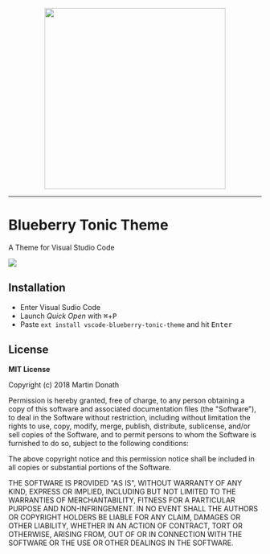 <p align="center">
  <img src="https://raw.github.com/squidfunk/vscode-blueberry-tonic-theme/master/assets/logo.png" width="360" />
</p>

---

# Blueberry Tonic Theme

A Theme for Visual Studio Code

<img src="https://raw.github.com/squidfunk/vscode-blueberry-tonic-theme/master/assets/screenshot.png" />

## Installation

* Enter Visual Sudio Code
* Launch *Quick Open* with <kbd>⌘</kbd>+<kbd>P</kbd>
* Paste `ext install vscode-blueberry-tonic-theme` and hit <kbd>Enter</kbd>

## License

**MIT License**

Copyright (c) 2018 Martin Donath

Permission is hereby granted, free of charge, to any person obtaining a copy
of this software and associated documentation files (the "Software"), to
deal in the Software without restriction, including without limitation the
rights to use, copy, modify, merge, publish, distribute, sublicense, and/or
sell copies of the Software, and to permit persons to whom the Software is
furnished to do so, subject to the following conditions:

The above copyright notice and this permission notice shall be included in
all copies or substantial portions of the Software.

THE SOFTWARE IS PROVIDED "AS IS", WITHOUT WARRANTY OF ANY KIND, EXPRESS OR
IMPLIED, INCLUDING BUT NOT LIMITED TO THE WARRANTIES OF MERCHANTABILITY,
FITNESS FOR A PARTICULAR PURPOSE AND NON-INFRINGEMENT. IN NO EVENT SHALL THE
AUTHORS OR COPYRIGHT HOLDERS BE LIABLE FOR ANY CLAIM, DAMAGES OR OTHER
LIABILITY, WHETHER IN AN ACTION OF CONTRACT, TORT OR OTHERWISE, ARISING
FROM, OUT OF OR IN CONNECTION WITH THE SOFTWARE OR THE USE OR OTHER DEALINGS
IN THE SOFTWARE.
